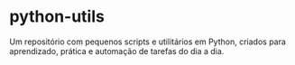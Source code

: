 # python-utils
Um repositório com pequenos scripts e utilitários em Python, criados para aprendizado, prática e automação de tarefas do dia a dia.
